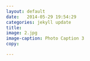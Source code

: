```yaml
---
layout: default
date:   2014-05-29 19:54:29
categories: jekyll update
title: 
image: 2.jpg
image-caption: Photo Caption 3
copy: 

---
```








